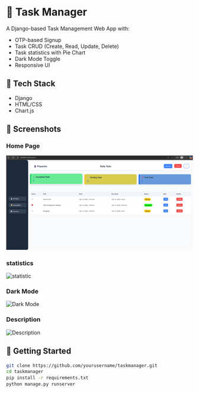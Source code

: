 # 📝 Task Manager

A Django-based Task Management Web App with:

- OTP-based Signup
- Task CRUD (Create, Read, Update, Delete)
- Task statistics with Pie Chart
- Dark Mode Toggle
- Responsive UI

## 🔧 Tech Stack
- Django
- HTML/CSS
- Chart.js

## 📸 Screenshots

### Home Page
![Home](/tm/media/home.png)

### statistics
![statistic](media/stat.png)

### Dark Mode
![Dark Mode](media/dark.png)

### Description
![Description](media/dec.png)

## 🚀 Getting Started

```bash
git clone https://github.com/yourusername/taskmanager.git
cd taskmanager
pip install -r requirements.txt
python manage.py runserver
